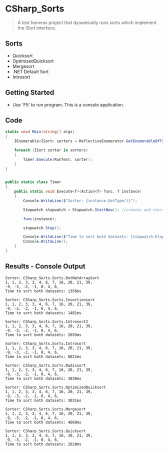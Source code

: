 
# CSharp_Sorts

> A test harness project that dynamically runs sorts which implement the ISort interface.

## Sorts
* Quicksort
* OptimizedQuicksort
* Mergesort
* .NET Default Sort
* Introsort


## Getting Started
* Use 'F5' to run program.  This is a console application.  

## Code
```csharp
static void Main(string[] args)
{
    IEnumerable<ISort> sorters = ReflectiveEnumerator.GetEnumerableOfType<ISort>();

    foreach (ISort sorter in sorters)
    {
        Timer.Execute(RunTest, sorter);
    }
}


public static class Timer
{
    public static void Execute<T>(Action<T> func, T instance)
    {
        Console.WriteLine($"Sorter: {instance.GetType()}");

        Stopwatch stopwatch = Stopwatch.StartNew(); //creates and start the instance of Stopwatch

        func(instance);

        stopwatch.Stop();

        Console.WriteLine($"Time to sort both datasets: {stopwatch.ElapsedMilliseconds}ms");
        Console.WriteLine();
    }
}

```

## Results - Console Output

```
Sorter: CSharp_Sorts.Sorts.DotNetArraySort
1, 1, 2, 3, 3, 4, 6, 7, 16, 20, 21, 39,
-9, -3, -2, -1, 0, 4, 6,
Time to sort both datasets: 1356ms

Sorter: CSharp_Sorts.Sorts.Insertionsort
1, 1, 2, 3, 3, 4, 6, 7, 16, 20, 21, 39,
-9, -3, -2, -1, 0, 4, 6,
Time to sort both datasets: 1481ms

Sorter: CSharp_Sorts.Sorts.Introsort2
1, 1, 2, 3, 3, 4, 6, 7, 16, 20, 21, 39,
-9, -3, -2, -1, 0, 4, 6,
Time to sort both datasets: 2693ms

Sorter: CSharp_Sorts.Sorts.Introsort
1, 1, 2, 3, 3, 4, 6, 7, 16, 20, 21, 39,
-9, -3, -2, -1, 0, 4, 6,
Time to sort both datasets: 8022ms

Sorter: CSharp_Sorts.Sorts.Radixsort
1, 1, 2, 3, 3, 4, 6, 7, 16, 20, 21, 39,
-9, -3, -2, -1, 0, 4, 6,
Time to sort both datasets: 3830ms

Sorter: CSharp_Sorts.Sorts.OptimizedQuicksort
1, 1, 2, 3, 3, 4, 6, 7, 16, 20, 21, 39,
-9, -3, -2, -1, 0, 4, 6,
Time to sort both datasets: 3031ms

Sorter: CSharp_Sorts.Sorts.Mergesort
1, 1, 2, 3, 3, 4, 6, 7, 16, 20, 21, 39,
-9, -3, -2, -1, 0, 4, 6,
Time to sort both datasets: 4669ms

Sorter: CSharp_Sorts.Sorts.Quicksort
1, 1, 2, 3, 3, 4, 6, 7, 16, 20, 21, 39,
-9, -3, -2, -1, 0, 4, 6,
Time to sort both datasets: 2620ms
```